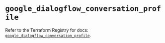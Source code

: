 # `google_dialogflow_conversation_profile`

Refer to the Terraform Registry for docs: [`google_dialogflow_conversation_profile`](https://registry.terraform.io/providers/hashicorp/google/6.49.0/docs/resources/dialogflow_conversation_profile).
